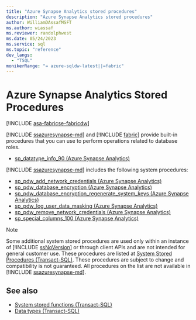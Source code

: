 ```yaml
---
title: "Azure Synapse Analytics stored procedures"
description: "Azure Synapse Analytics stored procedures"
author: WilliamDAssafMSFT
ms.author: wiassaf
ms.reviewer: randolphwest
ms.date: 05/24/2023
ms.service: sql
ms.topic: "reference"
dev_langs:
  - "TSQL"
monikerRange: "= azure-sqldw-latest||=fabric"
---
```

# Azure Synapse Analytics Stored Procedures

[!INCLUDE [asa-fabricse-fabricdw](../../includes/applies-to-version/asa-fabricse-fabricdw.md)]

[!INCLUDE [ssazuresynapse-md](../../includes/ssazuresynapse-md.md)] and [!INCLUDE [fabric](../../includes/fabric.md)] provide built-in procedures that you can use to perform operations related to database roles.

<a id="AggregateFunctions"></a>
- [sp_datatype_info_90 (Azure Synapse Analytics)](sp-datatype-info-90-sql-data-warehouse.md)

[!INCLUDE [ssazuresynapse-md](../../includes/ssazuresynapse-md.md)] includes the following system procedures:

- [sp_pdw_add_network_credentials (Azure Synapse Analytics)](sp-pdw-add-network-credentials-sql-data-warehouse.md)
- [sp_pdw_database_encryption (Azure Synapse Analytics)](sp-pdw-database-encryption-sql-data-warehouse.md)
- [sp_pdw_database_encryption_regenerate_system_keys (Azure Synapse Analytics)](sp-pdw-database-encryption-regenerate-system-keys-sql-data-warehouse.md)
- [sp_pdw_log_user_data_masking (Azure Synapse Analytics)](sp-pdw-log-user-data-masking-sql-data-warehouse.md)
- [sp_pdw_remove_network_credentials (Azure Synapse Analytics)](sp-pdw-remove-network-credentials-sql-data-warehouse.md)
- [sp_special_columns_100 (Azure Synapse Analytics)](sp-special-columns-100-sql-data-warehouse.md)

> [!NOTE]  
> Some additional system stored procedures are used only within an instance of [!INCLUDE [ssNoVersion](../../includes/ssnoversion-md.md)] or through client APIs and are not intended for general customer use. These procedures are listed at [System Stored Procedures (Transact-SQL)](./system-stored-procedures-transact-sql.md). These procedures are subject to change and compatibility is not guaranteed. All procedures on the list are not available in [!INCLUDE [ssazuresynapse-md](../../includes/ssazuresynapse-md.md)].

## See also

- [System stored functions (Transact-SQL)](~/relational-databases/system-functions/system-functions-category-transact-sql.md)
- [Data types (Transact-SQL)](../../t-sql/data-types/data-types-transact-sql.md)
